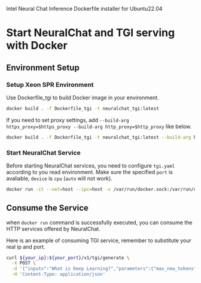 Intel Neural Chat Inference Dockerfile installer for Ubuntu22.04

# Start NeuralChat and TGI serving with Docker

## Environment Setup

### Setup Xeon SPR Environment
Use Dockerfile_tgi to build Docker image in your environment.
```bash
docker build . -f Dockerfile_tgi -t neuralchat_tgi:latest
```
If you need to set proxy settings, add `--build-arg https_proxy=$https_proxy --build-arg http_proxy=$http_proxy` like below.
```bash
docker build . -f Dockerfile_tgi -t neuralchat_tgi:latest --build-arg https_proxy=$https_proxy --build-arg http_proxy=$http_proxy
```  

### Start NeuralChat Service
Before starting NeuralChat services, you need to configure `tgi.yaml` according to you read environment.
Make sure the specified `port` is avaliable, `device` is `cpu` (`auto` will not work).
```bash
docker run -it --net=host --ipc=host -v /var/run/docker.sock:/var/run/docker.sock -v ./tgi.yaml:/tgi.yaml neuralchat_tgi:latest
```


## Consume the Service
when `docker run` command is successfully executed, you can consume the HTTP services offered by NeuralChat.

Here is an example of consuming TGI service, remember to substitute your real ip and port.
```bash
curl ${your_ip}:${your_port}/v1/tgi/generate \
  -X POST \
  -d '{"inputs":"What is Deep Learning?","parameters":{"max_new_tokens":17, "do_sample": true}}' \
  -H 'Content-Type: application/json'
```


